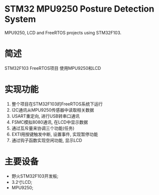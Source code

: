 # STM32 MPU9250 Posture Detection System
 MPU9250, LCD and FreeRTOS projects using STM32F103.
# 简述
 STM32F103 FreeRTOS项目 使用MPU9250和LCD
 
# 实现功能
1. 整个项目在STM32F103的FreeRTOS系统下运行
2. I2C通讯从MPU9250传感器中读取相关数据
3. USART重定向, 进行USB转串口通讯
4. FSMC模拟8080通讯, 在LCD中显示数据
5. 通过互斥量来协调三个功能(任务)
6. EXTI用按键触发中断, 设置事件, 实现暂停功能
7. 通过钩子函数实现空闲功能, 显示LCD

# 主要设备
- 野火STM32F103开发板;
- 3.2寸LCD;
- MPU9250;
